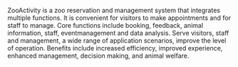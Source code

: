 ZooActivity is a zoo reservation and management system that integrates multiple functions. It is convenient for visitors to make appointments and for staff to manage. Core functions include booking, feedback, animal information, staff, eventmanagement and data analysis. Serve visitors, staff and management, a wide range of application scenarios, improve the level of operation. Benefits include increased efficiency, improved experience, enhanced management, decision making, and animal welfare.
